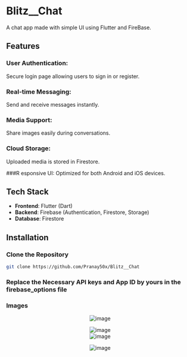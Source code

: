 # Blitz__Chat
A chat app made with simple UI using Flutter and FireBase. 

## Features
### User Authentication:
Secure login page allowing users to sign in or register.

### Real-time Messaging:
Send and receive messages instantly.

### Media Support:
Share images easily during conversations.

### Cloud Storage:
Uploaded media is stored in Firestore.

###R esponsive UI:
Optimized for both Android and iOS devices.

## Tech Stack

- **Frontend**: Flutter (Dart)
- **Backend**: Firebase (Authentication, Firestore, Storage)
- **Database**: Firestore

## Installation

### Clone the Repository 

```bash
git clone https://github.com/Pranay50x/Blitz__Chat
```

### Replace the Necessary API keys and App ID by yours in the firebase_options file

### Images
<center>

![image](https://github.com/user-attachments/assets/77f4d813-ef32-4f0a-b09f-99434531c327)
<br>

![image](https://github.com/user-attachments/assets/cfb3571e-deb7-47e9-a16b-fcc7d31b8f3f)
<br>
![image](https://github.com/user-attachments/assets/34c23474-53cd-4df6-8f80-8ff1b9be634d)
<br>

![image](https://github.com/user-attachments/assets/186c8632-1258-4081-b1ed-a379ec4e3502)
<br>
</center>



